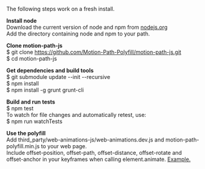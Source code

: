The following steps work on a fresh install.

**Install node**  
Download the current version of node and npm from [nodejs.org](https://nodejs.org/en/)  
Add the directory containing node and npm to your path.

**Clone motion-path-js**  
$ git clone https://github.com/Motion-Path-Polyfill/motion-path-js.git  
$ cd motion-path-js  

**Get dependencies and build tools**  
$ git submodule update --init --recursive  
$ npm install  
$ npm install -g grunt grunt-cli  

**Build and run tests**  
$ npm test  
To watch for file changes and automatically retest, use:  
$ npm run watchTests  

**Use the polyfill**  
Add third_party/web-animations-js/web-animations.dev.js and motion-path-polyfill.min.js to your web page.  
Include offset-position, offset-path, offset-distance, offset-rotate and offset-anchor in your keyframes when calling element.animate. [Example.](https://github.com/Motion-Path-Polyfill/motion-path-js/blob/master/examples/offsetAnchorPosition.html)
